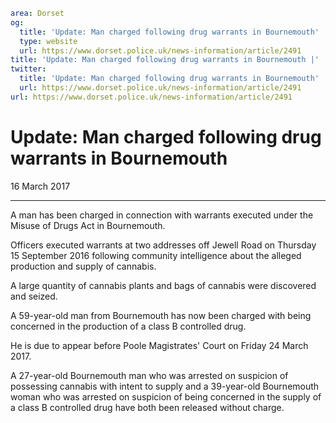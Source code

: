 ```yaml
area: Dorset
og:
  title: 'Update: Man charged following drug warrants in Bournemouth'
  type: website
  url: https://www.dorset.police.uk/news-information/article/2491
title: 'Update: Man charged following drug warrants in Bournemouth |'
twitter:
  title: 'Update: Man charged following drug warrants in Bournemouth'
  url: https://www.dorset.police.uk/news-information/article/2491
url: https://www.dorset.police.uk/news-information/article/2491
```

# Update: Man charged following drug warrants in Bournemouth

16 March 2017

* * *

A man has been charged in connection with warrants executed under the Misuse of Drugs Act in Bournemouth.

Officers executed warrants at two addresses off Jewell Road on Thursday 15 September 2016 following community intelligence about the alleged production and supply of cannabis.

A large quantity of cannabis plants and bags of cannabis were discovered and seized.

A 59-year-old man from Bournemouth has now been charged with being concerned in the production of a class B controlled drug.

He is due to appear before Poole Magistrates' Court on Friday 24 March 2017.

A 27-year-old Bournemouth man who was arrested on suspicion of possessing cannabis with intent to supply and a 39-year-old Bournemouth woman who was arrested on suspicion of being concerned in the supply of a class B controlled drug have both been released without charge.

